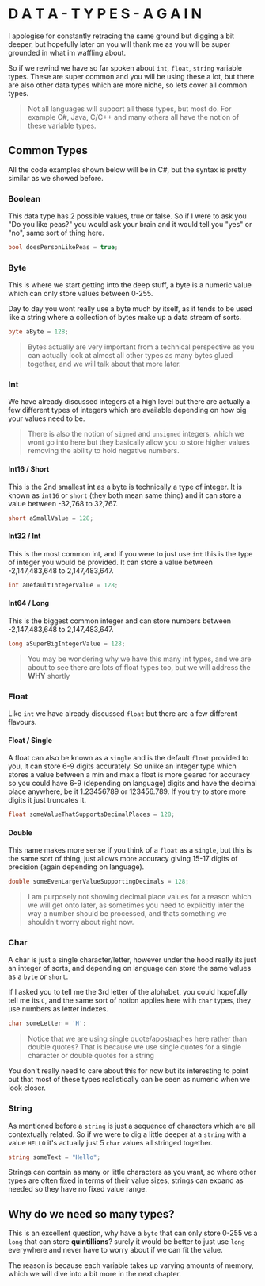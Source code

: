 # D A T A -  T Y P E S - A G A I N

I apologise for constantly retracing the same ground but digging a bit deeper, but hopefully later on you will thank me as you will be super grounded in what im waffling about.

So if we rewind we have so far spoken about `int`, `float`, `string` variable types. These are super common and you will be using these a lot, but there are also other data types which are more niche, so lets cover all common types.

> Not all languages will support all these types, but most do. For example C#, Java, C/C++ and many others all have the notion of these variable types.

## Common Types

All the code examples shown below will be in C#, but the syntax is pretty similar as we showed before.

### Boolean

This data type has 2 possible values, true or false. So if I were to ask you "Do you like peas?" you would ask your brain and it would tell you "yes" or "no", same sort of thing here.

```c#
bool doesPersonLikePeas = true;
```

### Byte

This is where we start getting into the deep stuff, a byte is a numeric value which can only store values between 0-255.

Day to day you wont really use a byte much by itself, as it tends to be used like a string where a collection of bytes make up a data stream of sorts.

```c#
byte aByte = 128;
```

> Bytes actually are very important from a technical perspective as you can actually look at almost all other types as many bytes glued together, and we will talk about that more later.

### Int

We have already discussed integers at a high level but there are actually a few different types of integers which are available depending on how big your values need to be.

> There is also the notion of `signed` and `unsigned` integers, which we wont go into here but they basically allow you to store higher values removing the ability to hold negative numbers.

#### Int16 / Short

This is the 2nd smallest int as a byte is technically a type of integer. It is known as `int16` or `short` (they both mean same thing) and it can store a value between -32,768 to 32,767.

```c#
short aSmallValue = 128;
```

#### Int32 / Int

This is the most common int, and if you were to just use `int` this is the type of integer you would be provided. It can store a value between -2,147,483,648 to 2,147,483,647.

```c#
int aDefaultIntegerValue = 128;
```

#### Int64 / Long

This is the biggest common integer and can store numbers between -2,147,483,648 to 2,147,483,647.

```c#
long aSuperBigIntegerValue = 128;
```

> You may be wondering why we have this many int types, and we are about to see there are lots of float types too, but we will address the **WHY** shortly

### Float

Like `int` we have already discussed `float` but there are a few different flavours.

#### Float / Single

A float can also be known as a `single` and is the default `float` provided to you, it can store 6-9 digits accurately. So unlike an integer type which stores a value between a min and max a float is more geared for accuracy so you could have 6-9 (depending on language) digits and have the decimal place anywhere, be it 1.23456789 or 123456.789. If you try to store more digits it just truncates it.

```c#
float someValueThatSupportsDecimalPlaces = 128;
```

#### Double

This name makes more sense if you think of a `float` as a `single`, but this is the same sort of thing, just allows more accuracy giving 15-17 digits of precision (again depending on language).

```c#
double someEvenLargerValueSupportingDecimals = 128;
```

> I am purposely not showing decimal place values for a reason which we will get onto later, as sometimes you need to explicitly infer the way a number should be processed, and thats something we shouldn't worry about right now.

### Char

A char is just a single character/letter, however under the hood really its just an integer of sorts, and depending on language can store the same values as a `byte` or `short`.

If I asked you to tell me the 3rd letter of the alphabet, you could hopefully tell me its `C`, and the same sort of notion applies here with `char` types, they use numbers as letter indexes. 

```c#
char someLetter = 'H';
```

> Notice that we are using single quote/apostraphes here rather than double quotes? That is because we use single quotes for a single character or double quotes for a string

You don't really need to care about this for now but its interesting to point out that most of these types realistically can be seen as numeric when we look closer.

### String

As mentioned before a `string` is just a sequence of characters which are all contextually related. So if we were to dig a little deeper at a `string` with a value `HELLO` it's actually just 5 `char` values all stringed together.

```c#
string someText = "Hello";
```

Strings can contain as many or little characters as you want, so where other types are often fixed in terms of their value sizes, strings can expand as needed so they have no fixed value range.

## Why do we need so many types?

This is an excellent question, why have a `byte` that can only store 0-255 vs a `long` that can store **quintillions**? surely it would be better to just use `long` everywhere and never have to worry about if we can fit the value.

The reason is because each variable takes up varying amounts of memory, which we will dive into a bit more in the next chapter.